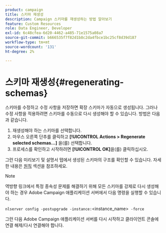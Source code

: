```yaml
---
product: campaign
title: 스키마 재생성
description: Campaign 스키마를 재생성하는 방법 알아보기
feature: Custom Resources
role: Data Engineer, Developer
exl-id: 6c48cfea-6d20-4462-a485-71e1575a08a7
source-git-commit: b666535f7f82d1b8c2da4fbce1bc25cf8d39d187
workflow-type: tm+mt
source-wordcount: '131'
ht-degree: 2%

---
```


# 스키마 재생성{#regenerating-schemas}

스키마를 수정하고 수정 사항을 저장하면 확장 스키마가 자동으로 생성됩니다. 그러나 수정 사항을 적용하려면 스키마를 수동으로 다시 생성해야 할 수 있습니다. 방법은 다음과 같습니다.

1. 재생성해야 하는 스키마를 선택합니다.
1. 마우스 오른쪽 단추를 클릭하고 **[!UICONTROL Actions > Regenerate selected schemas...]** 을(를) 선택합니다.
1. 프로세스를 확인하고 시작하려면 **[!UICONTROL OK]**&#x200B;을(를) 클릭하십시오.

그런 다음 미리보기 및 설명서 탭에서 생성된 스키마의 구조를 확인할 수 있습니다. 자세한 내용은 [원칙](../../configuration/using/data-schemas.md#principles) 섹션을 참조하세요.

>[!NOTE]
>
>역방향 링크에서 특정 종속성 문제를 해결하기 위해 모든 스키마를 강제로 다시 생성해야 하는 경우 Adobe Campaign 애플리케이션 서버에서 다음 명령을 실행할 수 있습니다.
>
> `nlserver config -postupgrade -instance:`&lt;instance_name>` -force`
>
>그런 다음 Adobe Campaign 애플리케이션 서버를 다시 시작하고 클라이언트 콘솔에 연결 해제/다시 연결해야 합니다.
